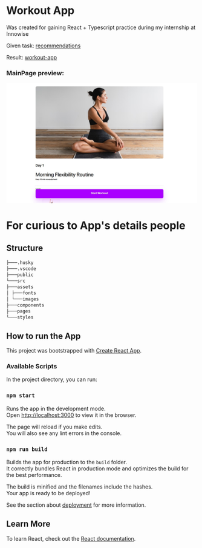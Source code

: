 # Workout App

Was created for gaining React + Typescript practice during my internship at Innowise

Given task: [recommendations](https://docs.google.com/document/d/1TgDG1SMdV44T6OrX23KF-JT49GiKAeDnXJE04Fff_EY/edit)

Result: [workout-app](https://workout-app-21.netlify.app/)

### MainPage preview:

![Stolen preview image:(](src/assets/images/preview-image.png "Main page of my app")

# For curious to App's details people

## Structure

```
├───.husky
├───.vscode
├───public
└───src
├───assets
│ ├───fonts
│ └───images
├───components
├───pages
└───styles
```

## How to run the App

This project was bootstrapped with [Create React App](https://github.com/facebook/create-react-app).

### Available Scripts

In the project directory, you can run:

### `npm start`

Runs the app in the development mode.\
Open [http://localhost:3000](http://localhost:3000) to view it in the browser.

The page will reload if you make edits.\
You will also see any lint errors in the console.

### `npm run build`

Builds the app for production to the `build` folder.\
It correctly bundles React in production mode and optimizes the build for the best performance.

The build is minified and the filenames include the hashes.\
Your app is ready to be deployed!

See the section about [deployment](https://facebook.github.io/create-react-app/docs/deployment) for more information.

## Learn More

To learn React, check out the [React documentation](https://reactjs.org/).
